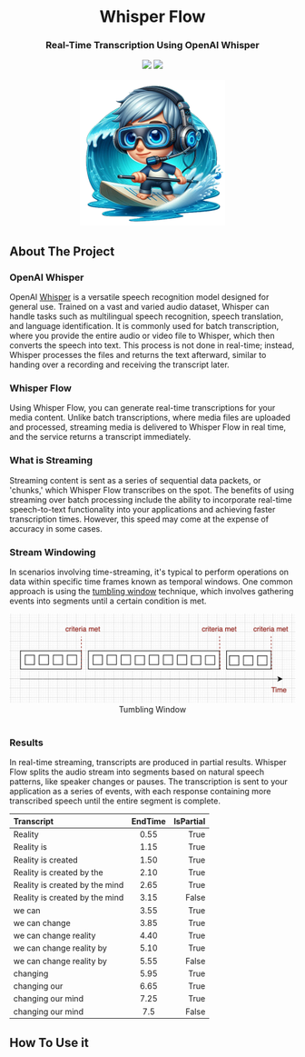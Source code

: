<div align="center">
<h1 align="center"> Whisper Flow </h1> 
<h3>Real-Time Transcription Using OpenAI Whisper</br></h3>
<img src="https://img.shields.io/badge/Progress-1%25-red"> <img src="https://img.shields.io/badge/Feedback-Welcome-green">
</br>
</br>
<kbd>
<img src="/docs/imgs/whisper-flow.png" width="256px"> 
</kbd>
</div>


## About The Project

### OpenAI Whisper 
OpenAI [Whisper](https://github.com/openai/whisper) is a versatile speech recognition model designed for general use. Trained on a vast and varied audio dataset, Whisper can handle tasks such as multilingual speech recognition, speech translation, and language identification. It is commonly used for batch transcription, where you provide the entire audio or video file to Whisper, which then converts the speech into text. This process is not done in real-time; instead, Whisper processes the files and returns the text afterward, similar to handing over a recording and receiving the transcript later.

### Whisper Flow 
Using Whisper Flow, you can generate real-time transcriptions for your media content. Unlike batch transcriptions, where media files are uploaded and processed, streaming media is delivered to Whisper Flow in real time, and the service returns a transcript immediately.

### What is Streaming
Streaming content is sent as a series of sequential data packets, or 'chunks,' which Whisper Flow transcribes on the spot. The benefits of using streaming over batch processing include the ability to incorporate real-time speech-to-text functionality into your applications and achieving faster transcription times. However, this speed may come at the expense of accuracy in some cases.

### Stream Windowing
In scenarios involving time-streaming, it's typical to perform operations on data within specific time frames known as temporal windows. One common approach is using the [tumbling window](https://learn.microsoft.com/en-us/azure/stream-analytics/stream-analytics-window-functions#tumbling-window) technique, which involves gathering events into segments until a certain condition is met.

<div align="center">
<img src="/docs/imgs/streaming.png"> 
<div>Tumbling Window</div>
</div><br/>

### Results
In real-time streaming, transcripts are produced in partial results. Whisper Flow splits the audio stream into segments based on natural speech patterns, like speaker changes or pauses. The transcription is sent to your application as a series of events, with each response containing more transcribed speech until the entire segment is complete.

| Transcript                      | EndTime  | IsPartial |
| :------------------------------ | :------: | --------: |
| Reality                         |   0.55   | True      |
| Reality is                      |   1.15   | True      |
| Reality is created              |   1.50   | True      |
| Reality is created by the       |   2.10   | True      |
| Reality is created by the mind  |   2.65   | True      |
| Reality is created by the mind  |   3.15   | False     |
| we can                          |   3.55   | True      |
| we can change                   |   3.85   | True      |
| we can change reality           |   4.40   | True      |
| we can change reality by        |   5.10   | True      |
| we can change reality by        |   5.55   | False     |
| changing                        |   5.95   | True      |
| changing our                    |   6.65   | True      |
| changing our mind               |   7.25   | True      |
| changing our mind               |   7.5    | False     |

## How To Use it


